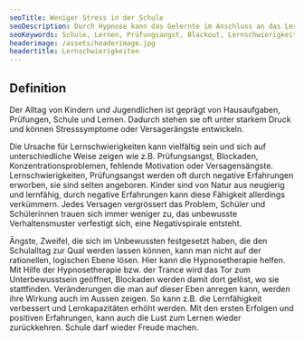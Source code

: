 ```yaml
---
seoTitle: Weniger Stress in der Schule
seoDescription: Durch Hypnose kann das Gelernte im Anschluss an das Lernen im Gedächtnis besser abgespeichert und dadurch besser abgerufen werden.
seoKeywords: Schule, Lernen, Prüfungsangst, Blackout, Lernschwierigkeiten, Angst vor der Schule, einfacher Lernen, Prüfungen effektiver vorbereiten können, Hausaufgaben, Merkfähigkeit und Lerngeschwindigkeit erhöhen, Fixierung des Gelernten im Gedächtnis, Lampenfieber
headerimage: /assets/headerimage.jpg
headertitle: Lernschwierigkeiten
---
```


## Definition

Der Alltag von Kindern und Jugendlichen ist geprägt von Hausaufgaben, Prüfungen, Schule und Lernen. Dadurch stehen sie oft unter starkem Druck und können Stresssymptome oder Versagerängste entwickeln.

Die Ursache für Lernschwierigkeiten kann vielfältig sein und sich auf unterschiedliche Weise zeigen wie z.B. Prüfungsangst, Blockaden, Konzentrationsproblemen, fehlende Motivation oder Versagensängste. Lernschwierigkeiten, Prüfungsangst werden oft durch negative Erfahrungen erworben, sie sind selten angeboren. Kinder sind von Natur aus neugierig und lernfähig, durch negative Erfahrungen kann diese Fähigkeit allerdings verkümmern. Jedes Versagen vergrössert das Problem, Schüler und Schülerinnen trauen sich immer weniger zu, das unbewusste Verhaltensmuster verfestigt sich, eine Negativspirale entsteht.

Ängste, Zweifel, die sich im Unbewussten festgesetzt haben, die den Schulalltag zur Qual werden lassen können, kann man nicht auf der rationellen, logischen Ebene lösen. Hier kann die Hypnosetherapie helfen. Mit Hilfe der Hypnosetherapie bzw. der Trance wird das Tor zum Unterbewusstsein geöffnet, Blockaden werden damit dort gelöst, wo sie stattfinden. Veränderungen die man auf dieser Eben anregen kann, werden ihre Wirkung auch im Aussen zeigen. So kann z.B. die Lernfähigkeit verbessert und Lernkapazitäten erhöht werden.
Mit den ersten Erfolgen und positiven Erfahrungen, kann auch die Lust zum Lernen wieder zurückkehren. Schule darf wieder Freude machen.
